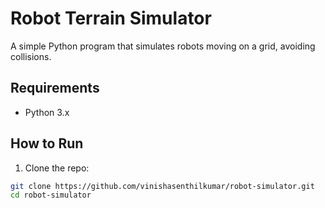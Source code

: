 # Robot Terrain Simulator

A simple Python program that simulates robots moving on a grid, avoiding collisions.

## Requirements

- Python 3.x

## How to Run

1. Clone the repo:

```bash
git clone https://github.com/vinishasenthilkumar/robot-simulator.git
cd robot-simulator

